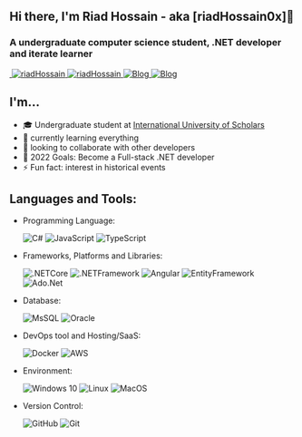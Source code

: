 <h2>Hi there, I'm Riad Hossain - aka [riadHossain0x]👋</h2>
<h3>A undergraduate computer science student, .NET developer and iterate learner</h3>

<a href="https://twitter.com/riadhossain0x" target="blank">
    <img src="https://img.shields.io/badge/-@riadHossain0x-1ca0f1?style=flat&labelColor=1ca0f1&logo=twitter&logoColor=white" alt=""/>
</a>
<a href="https://www.linkedin.com/in/riadhossain0x/" target="blank">
    <img src="https://img.shields.io/badge/-riadHossain0x-blue?style=flat&logo=Linkedin&logoColor=white" alt="riadHossain"/>
</a>

<a href="https://instagram.com/riadHossain0x" target="blank">
    <img src="https://img.shields.io/badge/-@riadHossain0x-fb3958?style=flat&logo=instagram&logoColor=white" alt="riadHossain" />
</a>

<a target="_blank" href="https://riadhossain0x.xyz" target="_blank">
    <img alt="Blog" src="https://img.shields.io/badge/-website-4285F4?style=flat&logo=google-chrome&logoColor=white" />
</a>
<a target="_blank" href="https://blog.riadhossain0x.xyz/" target="_blank">
    <img alt="Blog" src="https://img.shields.io/badge/Blog-FD8308?&style=flat&logo=micro.blog&logoColor=white" />
</a>

## I'm...

- 🎓 Undergraduate student at [International University of Scholars](https://ius.edu.bd/)
- 🌱 currently learning everything
- 👯 looking to collaborate with other developers
- 🥅 2022 Goals: Become a Full-stack .NET developer
- ⚡ Fun fact: interest in historical events

## Languages and Tools:

- Programming Language:

  ![C#](https://img.shields.io/static/v1?label=&message=csharp&style=flat&logo=csharp&logoColor=ffdd54&color=3670A0) ![JavaScript](https://img.shields.io/badge/javascript-%23323330.svg?style=flat&logo=javascript&logoColor=%23F7DF1E) ![TypeScript](https://img.shields.io/badge/typescript-%23777BB4.svg?style=flat&logo=typescript&logoColor=white) 
  
- Frameworks, Platforms and Libraries:

  ![.NETCore](https://img.shields.io/badge/core-005571?style=flat&logo=dotnet) ![.NETFramework](https://img.shields.io/badge/framework-2343853D.svg?style=flat&logo=dotnet) ![Angular](https://img.shields.io/badge/angular-%23000.svg?style=flat&logo=angular&logoColor=white) ![EntityFramework](https://img.shields.io/badge/entity_framwork-%2343853D.svg?style=flat&logo=entityframework&logoColor=white) <!--![React](https://img.shields.io/badge/react-%2320232a.svg?style=flat&logo=react&logoColor=%2361DAFB) --> ![Ado.Net](https://img.shields.io/badge/ado.net-%23FF2D20.svg?style=flat&logo=ado.net&logoColor=white)

- Database:

  ![MsSQL](https://img.shields.io/badge/mssql-%23121011.svg?style=flat&logo=mysql&logoColor=white) ![Oracle](https://img.shields.io/badge/oracle-003545?style=flat&logo=oracle&logoColor=white)

- DevOps tool and Hosting/SaaS:

  ![Docker](https://img.shields.io/badge/docker-%230db7ed.svg?style=flat&logo=docker&logoColor=white) ![AWS](https://img.shields.io/badge/AWS-%23FF9900.svg?style=flat&logo=amazon-aws&logoColor=white)

- Environment:

  ![Windows 10](https://img.shields.io/badge/Windows-0078D6?style=flat&logo=windows&logoColor=white) ![Linux](https://img.shields.io/badge/Linux-FCC624?style=flat&logo=linux&logoColor=black) ![MacOS](https://img.shields.io/badge/MacOS-%23121011?style=flat&logo=MacOS&logoColor=white)

- Version Control:

  ![GitHub](https://img.shields.io/badge/github-%23121011.svg?style=flat&logo=github&logoColor=white) ![Git](https://img.shields.io/badge/git-%23F05033.svg?style=flat&logo=git&logoColor=white)

